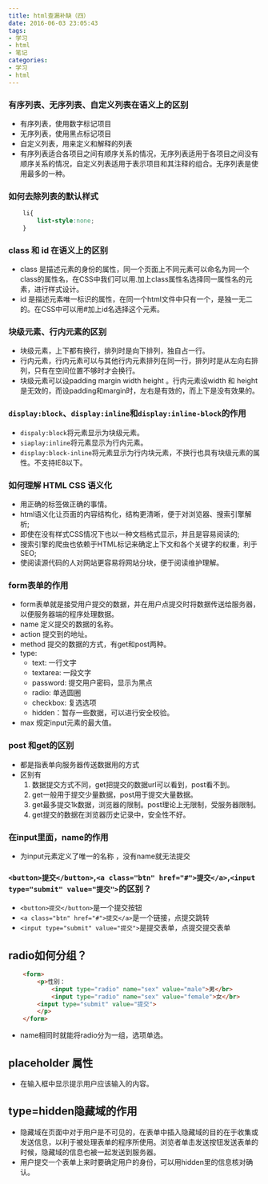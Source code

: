 ```yaml
---
title: html查漏补缺（四）
date: 2016-06-03 23:05:43
tags:
- 学习
- html
- 笔记
categories:
- 学习
- html
---
```


### 有序列表、无序列表、自定义列表在语义上的区别

* 有序列表，使用数字标记项目
* 无序列表，使用黑点标记项目
* 自定义列表，用来定义和解释的列表
* 有序列表适合各项目之间有顺序关系的情况，无序列表适用于各项目之间没有顺序关系的情况，自定义列表适用于表示项目和其注释的组合。无序列表是使用最多的一种。

### 如何去除列表的默认样式
<!-- more -->

``` css
    li{
        list-style:none;
    }
```

### class 和 id 在语义上的区别

* class 是描述元素的身份的属性，同一个页面上不同元素可以命名为同一个class的属性名，在CSS中我们可以用.加上class属性名选择同一属性名的元素，进行样式设计。
* id 是描述元素唯一标识的属性，在同一个html文件中只有一个，是独一无二的。在CSS中可以用#加上id名选择这个元素。

### 块级元素、行内元素的区别

* 块级元素，上下都有换行，排列时是向下排列，独自占一行。
* 行内元素，行内元素可以与其他行内元素排列在同一行，排列时是从左向右排列，只有在空间位置不够时才会换行。
* 块级元素可以设padding margin width height 。行内元素设width 和 height是无效的，而设padding和margin时，左右是有效的，而上下是没有效果的。

### `display:block`、`display:inline`和`display:inline-block`的作用

* `dispaly:block`将元素显示为块级元素。
* `siaplay:inline`将元素显示为行内元素。
* `display:block-inline`将元素显示为行内块元素，不换行也具有块级元素的属性。不支持IE8以下。

### 如何理解 HTML CSS 语义化

* 用正确的标签做正确的事情。
* html语义化让页面的内容结构化，结构更清晰，便于对浏览器、搜索引擎解析;
* 即使在没有样式CSS情况下也以一种文档格式显示，并且是容易阅读的;
* 搜索引擎的爬虫也依赖于HTML标记来确定上下文和各个关键字的权重，利于SEO;
* 使阅读源代码的人对网站更容易将网站分块，便于阅读维护理解。

### form表单的作用

* form表单就是接受用户提交的数据，并在用户点提交时将数据传送给服务器，以便服务器端的程序处理数据。
* name 定义提交的数据的名称。
* action 提交到的地址。
* method 提交的数据的方式，有get和post两种。
* type:
    * text: 一行文字
    * textarea: 一段文字
    * password: 提交用户密码，显示为黑点
    * radio: 单选圆圈
    * checkbox: 复选选项
    * hidden：暂存一些数据，可以进行安全校验。
* max 规定input元素的最大值。

### post 和get的区别

* 都是指表单向服务器传送数据用的方式
* 区别有
    1. 数据提交方式不同，get把提交的数据url可以看到，post看不到。 
    2. get一般用于提交少量数据，post用于提交大量数据。
    3. get最多提交1k数据，浏览器的限制。post理论上无限制，受服务器限制。
    4. get提交的数据在浏览器历史记录中，安全性不好。

### 在input里面，name的作用

* 为input元素定义了唯一的名称 ，没有name就无法提交

###  `<button>提交</button>`,`<a class="btn" href="#">提交</a>`,`<input type="submit" value="提交">`的区别？

* `<button>提交</button>`是一个提交按钮
* `<a class="btn" href="#">提交</a>`是一个链接，点提交跳转
* `<input type="submit" value="提交">`是提交表单，点提交提交表单

## radio如何分组？

``` html
    <form>
        <p>性别：
            <input type="radio" name="sex" value="male">男</br>
            <input type="radio" name="sex" value="female">女</br>
        <input type="submit" value="提交">
        </p>
    </form>
```

* name相同时就能将radio分为一组，选项单选。

## placeholder 属性

* 在输入框中显示提示用户应该输入的内容。

## type=hidden隐藏域的作用

* 隐藏域在页面中对于用户是不可见的，在表单中插入隐藏域的目的在于收集或发送信息，以利于被处理表单的程序所使用。浏览者单击发送按钮发送表单的时候，隐藏域的信息也被一起发送到服务器。
* 用户提交一个表单上来时要确定用户的身份，可以用hidden里的信息核对确认。